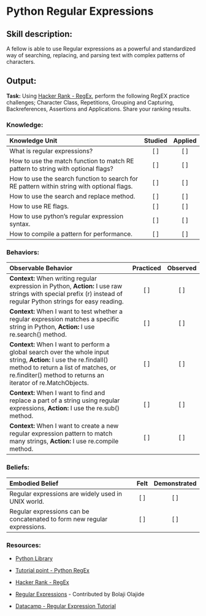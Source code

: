 # Python Regular Expressions

## Skill description:

A fellow is able to use Regular expressions as a powerful and standardized way of searching, replacing, and parsing text with complex patterns of characters. 

## Output: 

**Task:** Using [Hacker Rank - RegEx](https://www.hackerrank.com/domains/regex/re-introduction), perform the following RegEX practice challenges; Character Class, Repetitions, Grouping and Capturing, Backreferences, Assertions and Applications. Share your ranking results.

### Knowledge:

| Knowledge Unit   |      Studied      | Applied |
|:-------------|:------------------:|:--------:|
| What is regular expressions?  | [ ] | [ ] |
| How to use the match function to match RE pattern to string with optional flags? | [ ] | [ ] |
| How to use the search function to search for RE pattern within string with optional flags. | [ ] | [ ] |
| How to use the search and replace method.  | [ ] | [ ] |
| How to use RE flags. | [ ] | [ ] |
| How to use python’s regular expression syntax. | [ ] | [ ] |
| How to compile a pattern for performance. | [ ] | [ ] |

### Behaviors:

| Observable Behavior   |      Practiced      | Observed |
|:-------------|:------------------:|:--------:|
| **Context:** When writing regular expression in Python, **Action:** I use raw strings with special prefix (r) instead of regular Python strings for easy reading. | [ ] | [ ] |
| **Context:** When I want to test whether a regular expression matches a specific string in Python, **Action:** I use re.search() method. | [ ] | [ ] |
| **Context:** When I want to perform a global search over the whole input string, **Action:** I use the re.findall() method to return a list of matches, or re.finditer() method to returns an iterator of re.MatchObjects. | [ ] | [ ] |
| **Context:** When I want to find and replace a part of a string using regular expressions, **Action:** I use the  re.sub() method. | [ ] | [ ] |
| **Context:** When I want to create a new regular expression pattern to match many strings, **Action:** I use re.compile method. | [ ] | [ ] |

### Beliefs:
| Embodied Belief   |      Felt      | Demonstrated |
|:-------------|:------------------:|:--------:|
| Regular expressions are widely used in UNIX world. | [ ] | [ ] |
| Regular expressions can be concatenated to form new regular expressions. | [ ] | [ ] |

### Resources:

- [Python Library](http://docs.python.org/3.2/library/re.html)

- [Tutorial point - Python RegEx](https://www.tutorialspoint.com/python/python_reg_expressions.htm)

- [Hacker Rank - RegEx](https://www.hackerrank.com/domains/regex/re-introduction) 

- [Regular Expressions](https://www.regular-expressions.info/) - Contributed by Bolaji Olajide

- [Datacamp - Regular Expression Tutorial](https://www.datacamp.com/community/tutorials/python-regular-expression-tutorial)

